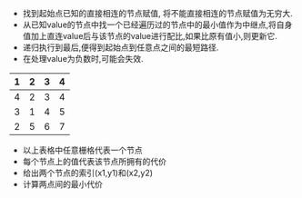 * 找到起始点已知的直接相连的节点赋值, 将不能直接相连的节点赋值为无穷大.
* 从已知value的节点中找一个已经遍历过的节点中的最小值作为中继点,将自身值加上直连value后与该节点的value进行配比,如果比原有值小,则更新它.
* 递归执行到最后,便得到起始点到任意点之间的最短路径.
* 在处理value为负数时,可能会失效.


|1|2|3|4|
|:----:|:-----:|:----:|:----:|
|4|2|3|4|
|3|1|4|5|
|2|5|6|7|

* 以上表格中任意栅格代表一个节点
* 每个节点上的值代表该节点所拥有的代价
* 给出两个节点的索引(x1,y1)和(x2,y2)
* 计算两点间的最小代价

